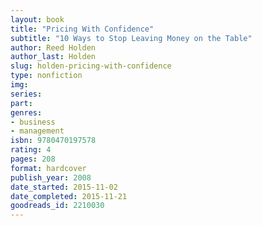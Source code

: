 ```yaml
---
layout: book
title: "Pricing With Confidence"
subtitle: "10 Ways to Stop Leaving Money on the Table"
author: Reed Holden
author_last: Holden
slug: holden-pricing-with-confidence
type: nonfiction
img: 
series: 
part: 
genres:
- business
- management
isbn: 9780470197578
rating: 4
pages: 208
format: hardcover
publish_year: 2008
date_started: 2015-11-02
date_completed: 2015-11-21
goodreads_id: 2210030
---
```

